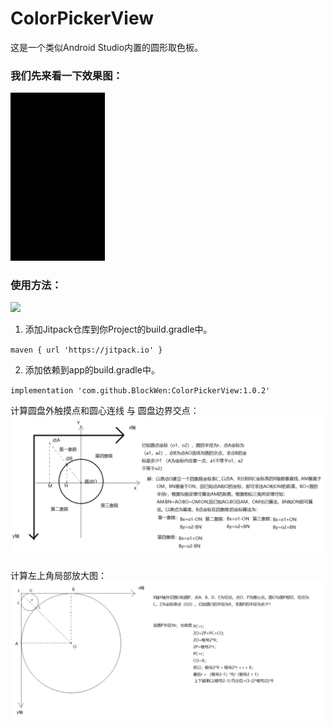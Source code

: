 # ColorPickerView
这是一个类似Android Studio内置的圆形取色板。

### 我们先来看一下效果图：
<img src="https://github.com/BlockWen/ColorPickerView/blob/master/pics_readme/last.gif?raw=true" width="30%" height="30%" />

### 使用方法：
[![](https://jitpack.io/v/BlockWen/ColorPickerView.svg)](https://jitpack.io/#BlockWen/ColorPickerView) 
1. 添加Jitpack仓库到你Project的build.gradle中。

`maven { url 'https://jitpack.io' }`

2. 添加依赖到app的build.gradle中。

`implementation 'com.github.BlockWen:ColorPickerView:1.0.2'`


计算圆盘外触摸点和圆心连线 与 圆盘边界交点：
![图片名称](https://github.com/BlockWen/ColorPickerView/blob/master/pics_readme/calculateNearestCoordinate.png?raw=true)

计算左上角局部放大图：
![图片名称](https://github.com/BlockWen/ColorPickerView/blob/master/pics_readme/calculateTopLeftCornerCircle.png?raw=true)
